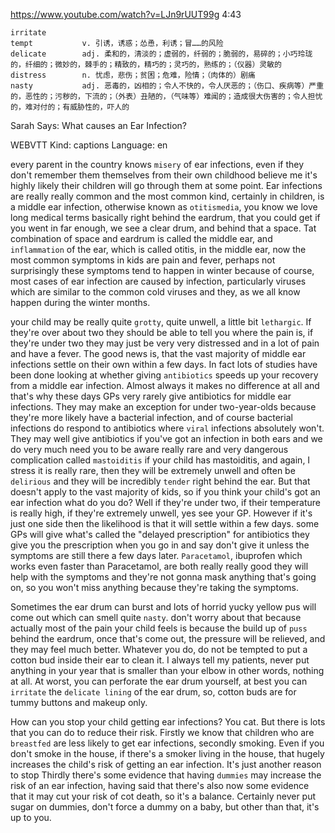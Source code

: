 https://www.youtube.com/watch?v=LJn9rUUT99g
4:43
```
irritate  
tempt           v. 引诱，诱惑；怂恿，利诱；冒……的风险  
delicate        adj. 柔和的，清淡的；虚弱的，纤弱的；脆弱的，易碎的；小巧玲珑的，纤细的；微妙的，棘手的；精致的，精巧的；灵巧的，熟练的；（仪器）灵敏的
distress        n. 忧虑，悲伤；贫困；危难，险情；（肉体的）剧痛
nasty           adj. 恶毒的，凶相的；令人不快的，令人厌恶的；（伤口、疾病等）严重的，恶性的；污秽的，下流的；（外表）丑陋的，（气味等）难闻的；造成很大伤害的；令人担忧的，难对付的；有威胁性的，吓人的
```

Sarah Says: What causes an Ear Infection?

WEBVTT Kind: captions Language: en 

every parent in the country knows `misery` of ear infections, even if they don't remember them themselves from their own childhood believe me it's highly likely their children will go through them at some point. Ear infections are really really common and the most common kind, certainly in children, is a middle ear infection, otherwise known as `otitismedia`, you know we love long medical terms basically right behind the eardrum, that you could get if you went in far enough, we see a clear drum, and behind that a space. Tat combination of space and eardrum is called the middle ear, and `inflammation` of the ear, which is called otitis, in the middle ear, now the most common symptoms in kids are pain and fever, perhaps not surprisingly these symptoms tend to happen in winter because of course, most cases of ear infection are caused by infection, particularly viruses which are similar to the common cold viruses and they, as we all know happen during the winter months. 

your child may be really quite `grotty`, quite unwell, a little bit `lethargic`. If they're over about two they should be able to tell you where the pain is, if they're under two they may just be very very distressed and in a lot of pain and have a fever. The good news is, that the vast majority of middle ear infections settle on their own within a few days. In fact lots of studies have been done looking at whether giving `antibiotics` speeds up your recovery from a middle ear infection. Almost always it makes no difference at all and that's why these days GPs very rarely give antibiotics for middle ear infections. They may make an exception for under two-year-olds because they're more likely have a bacterial infection, and of course bacterial infections do respond to antibiotics where `viral` infections absolutely won't. They may well give antibiotics if you've got an infection in both ears and we do very much need you to be aware really rare and very dangerous complication called `mastoiditis` if your child has mastoiditis, and again, I stress it is really rare, then they will be extremely unwell and often be `delirious` and they will be incredibly `tender` right behind the ear. But that doesn't apply to the vast majority of kids, so if you think your child's got an ear infection what do you do? Well if they're under two, if their temperature is really high, if they're extremely unwell, yes see your GP. However if it's just one side then the likelihood is that it will settle within a few days. some GPs will give what's called the "delayed prescription" for antibiotics they give you the prescription when you go in and say don't give it unless the symptoms are still there a few days later. `Paracetamol`, ibuprofen which works even faster than Paracetamol, are both really really good they will help with the symptoms and they're not gonna mask anything that's going on, so you won't miss anything because they're taking the symptoms. 

Sometimes the ear drum can burst and lots of horrid yucky yellow pus will come out which can smell quite `nasty`. don't worry about that because actually most of the pain your child feels is because the build up of `puss` behind the eardrum, once that's come out, the pressure will be relieved, and they may feel much better. Whatever you do, do not be tempted to put a cotton bud inside their ear to clean it. I always tell my patients, never put anything in your year that is smaller than your elbow in other words, nothing at all. At worst, you can perforate the ear drum yourself, at best you can `irritate` the `delicate lining` of the ear drum, so, cotton buds are for tummy buttons and makeup only. 

How can you stop your child getting ear infections? You cat. But there is lots that you can do to reduce their risk. Firstly we know that children who are `breastfed` are less likely to get ear infections, secondly smoking. Even if you don't smoke in the house, if there's a smoker living in the house, that hugely increases the child's risk of getting an ear infection. It's just another reason to stop Thirdly there's some evidence that having `dummies` may increase the risk of an ear infection, having said that there's also now some evidence that it may cut your risk of cot death, so it's a balance. Certainly never put sugar on dummies, don't force a dummy on a baby, but other than that, it's up to you.